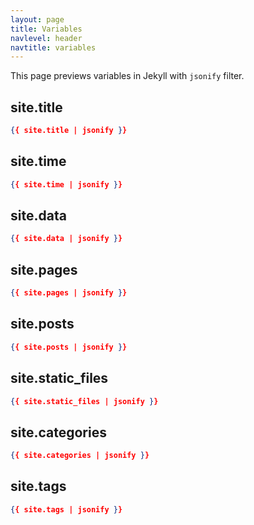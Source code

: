 ```yaml
---
layout: page
title: Variables
navlevel: header
navtitle: variables
---
```


This page previews variables in Jekyll with `jsonify` filter.

## site.title

```json
{{ site.title | jsonify }}
```

## site.time

```json
{{ site.time | jsonify }}
```

## site.data

```json
{{ site.data | jsonify }}
```

## site.pages

```json
{{ site.pages | jsonify }}
```

## site.posts

```json
{{ site.posts | jsonify }}
```

## site.static_files

```json
{{ site.static_files | jsonify }}
```

## site.categories

```json
{{ site.categories | jsonify }}
```

## site.tags

```json
{{ site.tags | jsonify }}
```

